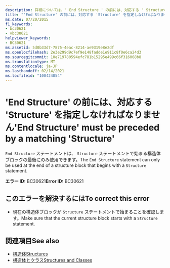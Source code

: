 ```yaml
---
description: 詳細については、' End Structure ' の前には、対応する ' Structure ' を指定しなければなりません
title: "'End Structure' の前には、対応する 'Structure' を指定しなければなりません"
ms.date: 07/20/2015
f1_keywords:
- bc30621
- vbc30621
helpviewer_keywords:
- BC30621
ms.assetid: 5d0b33d7-7875-4eac-8214-ae9319e8e2df
ms.openlocfilehash: 2e3e299d9c7ef9e148fadde1e911c8f0e6ca24d3
ms.sourcegitcommit: 10e719780594efc781b15295e499c66f316068b8
ms.translationtype: MT
ms.contentlocale: ja-JP
ms.lasthandoff: 02/14/2021
ms.locfileid: "100424854"
---
```

# <a name="end-structure-must-be-preceded-by-a-matching-structure"></a><span data-ttu-id="e3a3e-103">'End Structure' の前には、対応する 'Structure' を指定しなければなりません</span><span class="sxs-lookup"><span data-stu-id="e3a3e-103">'End Structure' must be preceded by a matching 'Structure'</span></span>

<span data-ttu-id="e3a3e-104">`End Structure` ステートメントは、 `Structure` ステートメントで始まる構造体ブロックの最後にのみ使用できます。</span><span class="sxs-lookup"><span data-stu-id="e3a3e-104">The `End Structure` statement can only be used at the end of a structure block that begins with a `Structure` statement.</span></span>  
  
 <span data-ttu-id="e3a3e-105">**エラー ID:** BC30621</span><span class="sxs-lookup"><span data-stu-id="e3a3e-105">**Error ID:** BC30621</span></span>  
  
## <a name="to-correct-this-error"></a><span data-ttu-id="e3a3e-106">このエラーを解決するには</span><span class="sxs-lookup"><span data-stu-id="e3a3e-106">To correct this error</span></span>  
  
- <span data-ttu-id="e3a3e-107">現在の構造体ブロックが `Structure` ステートメントで始まることを確認します。</span><span class="sxs-lookup"><span data-stu-id="e3a3e-107">Make sure that the current structure block starts with a `Structure` statement.</span></span>  
  
## <a name="see-also"></a><span data-ttu-id="e3a3e-108">関連項目</span><span class="sxs-lookup"><span data-stu-id="e3a3e-108">See also</span></span>

- [<span data-ttu-id="e3a3e-109">構造体</span><span class="sxs-lookup"><span data-stu-id="e3a3e-109">Structures</span></span>](../programming-guide/language-features/data-types/structures.md)
- [<span data-ttu-id="e3a3e-110">構造体とクラス</span><span class="sxs-lookup"><span data-stu-id="e3a3e-110">Structures and Classes</span></span>](../programming-guide/language-features/data-types/structures-and-classes.md)
